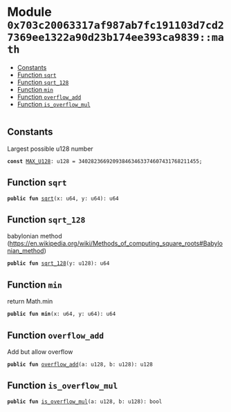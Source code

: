 
<a id="0x703c20063317af987ab7fc191103d7cd27369ee1322a90d23b174ee393ca9839_math"></a>

# Module `0x703c20063317af987ab7fc191103d7cd27369ee1322a90d23b174ee393ca9839::math`



-  [Constants](#@Constants_0)
-  [Function `sqrt`](#0x703c20063317af987ab7fc191103d7cd27369ee1322a90d23b174ee393ca9839_math_sqrt)
-  [Function `sqrt_128`](#0x703c20063317af987ab7fc191103d7cd27369ee1322a90d23b174ee393ca9839_math_sqrt_128)
-  [Function `min`](#0x703c20063317af987ab7fc191103d7cd27369ee1322a90d23b174ee393ca9839_math_min)
-  [Function `overflow_add`](#0x703c20063317af987ab7fc191103d7cd27369ee1322a90d23b174ee393ca9839_math_overflow_add)
-  [Function `is_overflow_mul`](#0x703c20063317af987ab7fc191103d7cd27369ee1322a90d23b174ee393ca9839_math_is_overflow_mul)


<pre><code></code></pre>



<a id="@Constants_0"></a>

## Constants


<a id="0x703c20063317af987ab7fc191103d7cd27369ee1322a90d23b174ee393ca9839_math_MAX_U128"></a>

Largest possible u128 number


<pre><code><b>const</b> <a href="math.md#0x703c20063317af987ab7fc191103d7cd27369ee1322a90d23b174ee393ca9839_math_MAX_U128">MAX_U128</a>: u128 = 340282366920938463463374607431768211455;
</code></pre>



<a id="0x703c20063317af987ab7fc191103d7cd27369ee1322a90d23b174ee393ca9839_math_sqrt"></a>

## Function `sqrt`



<pre><code><b>public</b> <b>fun</b> <a href="math.md#0x703c20063317af987ab7fc191103d7cd27369ee1322a90d23b174ee393ca9839_math_sqrt">sqrt</a>(x: u64, y: u64): u64
</code></pre>



<a id="0x703c20063317af987ab7fc191103d7cd27369ee1322a90d23b174ee393ca9839_math_sqrt_128"></a>

## Function `sqrt_128`

babylonian method (https://en.wikipedia.org/wiki/Methods_of_computing_square_roots#Babylonian_method)


<pre><code><b>public</b> <b>fun</b> <a href="math.md#0x703c20063317af987ab7fc191103d7cd27369ee1322a90d23b174ee393ca9839_math_sqrt_128">sqrt_128</a>(y: u128): u64
</code></pre>



<a id="0x703c20063317af987ab7fc191103d7cd27369ee1322a90d23b174ee393ca9839_math_min"></a>

## Function `min`

return Math.min


<pre><code><b>public</b> <b>fun</b> <b>min</b>(x: u64, y: u64): u64
</code></pre>



<a id="0x703c20063317af987ab7fc191103d7cd27369ee1322a90d23b174ee393ca9839_math_overflow_add"></a>

## Function `overflow_add`

Add but allow overflow


<pre><code><b>public</b> <b>fun</b> <a href="math.md#0x703c20063317af987ab7fc191103d7cd27369ee1322a90d23b174ee393ca9839_math_overflow_add">overflow_add</a>(a: u128, b: u128): u128
</code></pre>



<a id="0x703c20063317af987ab7fc191103d7cd27369ee1322a90d23b174ee393ca9839_math_is_overflow_mul"></a>

## Function `is_overflow_mul`



<pre><code><b>public</b> <b>fun</b> <a href="math.md#0x703c20063317af987ab7fc191103d7cd27369ee1322a90d23b174ee393ca9839_math_is_overflow_mul">is_overflow_mul</a>(a: u128, b: u128): bool
</code></pre>
